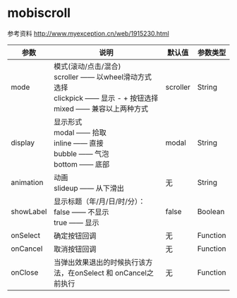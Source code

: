 # mobiscroll
参考资料 http://www.myexception.cn/web/1915230.html

<table>
    <thead>
        <tr>
            <th>参数</th>
            <th>说明</th>
            <th>默认值</th>
            <th>参数类型</th>
        </tr>
    </thead>
    <tbody>
        <tr>
            <td>mode</td>
            <td>模式(滚动/点击/混合)
            	<br>scroller —— 以wheel滑动方式选择
				<br>clickpick —— 显示 - + 按钮选择
				<br>mixed —— 兼容以上两种方式
 			</td>
            <td>scroller</td>
            <td>String</td>
        </tr>
        <tr>
            <td>display</td>
            <td>显示形式
            	<br>modal —— 拾取
				<br>inline —— 直接
				<br>bubble —— 气泡
				<br>bottom —— 底部
 			</td>
            <td>modal</td>
            <td>String</td>
        </tr>
        <tr>
            <td>animation</td>
            <td>动画
            	<br>slideup —— 从下滑出
 			</td>
            <td>无</td>
            <td>String</td>
        </tr>
        <tr>
            <td>showLabel</td>
            <td>显示标题（年/月/日/时/分）：
            	<br>false —— 不显示
            	<br>true —— 显示
 			</td>
            <td>false</td>
            <td>Boolean</td>
        </tr>
        <tr>
            <td>onSelect</td>
            <td>确定按钮回调</td>
            <td>无</td>
            <td>Function</td>
        </tr>
        <tr>
            <td>onCancel</td>
            <td>取消按钮回调</td>
            <td>无</td>
            <td>Function</td>
        </tr>
        <tr>
            <td>onClose</td>
            <td>当弹出效果退出的时候执行该方法，在onSelect 和 onCancel之前执行</td>
            <td>无</td>
            <td>Function</td>
        </tr>
    </tbody>
</table>
